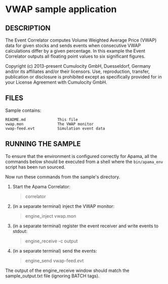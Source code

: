 # VWAP sample application

## DESCRIPTION

   The Event Correlator computes Volume Weighted Average Price (VWAP) data for
   given stocks and sends events when consecutive VWAP calculations differ by
   a given percentage. In this example the Event Correlator outputs all
   floating point values to six significant figures.

   Copyright (c) 2013-present Cumulocity GmbH, Duesseldorf, Germany and/or its affiliates and/or their licensors.
   Use, reproduction, transfer, publication or disclosure is prohibited except as specifically provided for in your License Agreement with Cumulocity GmbH. 

## FILES

  Sample contains:

    README.md              This file
    vwap.mon               The VWAP monitor
    vwap-feed.evt          Simulation event data


## RUNNING THE SAMPLE

   To ensure that the environment is configured correctly for Apama, all the 
   commands below should be executed from a shell where the `bin/apama_env` script 
   has been run sourced. 
   
   Now run these commands from the sample's directory.

   1. Start the Apama Correlator:

      > correlator 

   2. (in a separate terminal) inject the VWAP monitor:
   
      > engine_inject vwap.mon
      
   3. (in a separate terminal) register the event receiver and 
      write events to stdout:
   
      > engine_receive -c output
   
   4. (in a separate terminal) send the events:
   
      > engine_send vwap-feed.evt
      
   The output of the engine_receive window should match the sample_output.txt
   file (ignoring BATCH tags).

